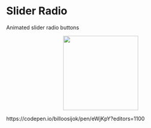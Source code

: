 # Slider Radio
Animated slider radio buttons

<p align="center">
<img width="200" src="https://thumbs.gfycat.com/OrdinaryInbornGrison-size_restricted.gif" />
</p>
https://codepen.io/billoosijok/pen/eWjKpY?editors=1100
